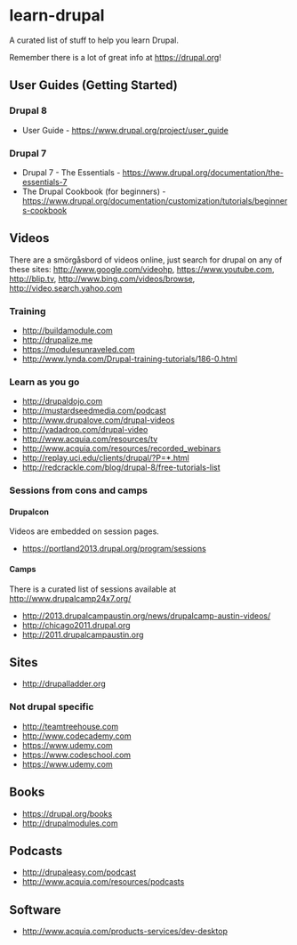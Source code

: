 # learn-drupal

A curated list of stuff to help you learn Drupal.

Remember there is a lot of great info at https://drupal.org!

## User Guides (Getting Started)

### Drupal 8
* User Guide - https://www.drupal.org/project/user_guide

### Drupal 7
* Drupal 7 - The Essentials - https://www.drupal.org/documentation/the-essentials-7
* The Drupal Cookbook (for beginners) - https://www.drupal.org/documentation/customization/tutorials/beginners-cookbook

## Videos

There are a smörgåsbord of videos online, just search for drupal on any of these sites: http://www.google.com/videohp, https://www.youtube.com, http://blip.tv, http://www.bing.com/videos/browse, http://video.search.yahoo.com

### Training

* http://buildamodule.com
* http://drupalize.me
* https://modulesunraveled.com
* http://www.lynda.com/Drupal-training-tutorials/186-0.html

### Learn as you go

* http://drupaldojo.com
* http://mustardseedmedia.com/podcast
* http://www.drupalove.com/drupal-videos
* http://yadadrop.com/drupal-video
* http://www.acquia.com/resources/tv
* http://www.acquia.com/resources/recorded_webinars
* http://replay.uci.edu/clients/drupal/?P=*.html
* http://redcrackle.com/blog/drupal-8/free-tutorials-list

### Sessions from cons and camps

#### Drupalcon

Videos are embedded on session pages.

* https://portland2013.drupal.org/program/sessions

#### Camps

There is a curated list of sessions available at http://www.drupalcamp24x7.org/

* http://2013.drupalcampaustin.org/news/drupalcamp-austin-videos/
* http://chicago2011.drupal.org
* http://2011.drupalcampaustin.org

## Sites

* http://drupalladder.org

### Not drupal specific

* http://teamtreehouse.com
* http://www.codecademy.com
* https://www.udemy.com
* https://www.codeschool.com
* https://www.udemy.com

## Books

* https://drupal.org/books
* http://drupalmodules.com

## Podcasts

* http://drupaleasy.com/podcast
* http://www.acquia.com/resources/podcasts

## Software

* http://www.acquia.com/products-services/dev-desktop
